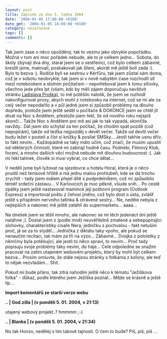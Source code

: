 ```yaml
---
layout: post
title: Zápisek ze dne 5. ledna 2004
date: '2004-01-05 17:00:00 +0100'
date_gmt: '2004-01-05 16:00:00 +0100'
category: nezařazené
tags: []
comments: []
---
```

<p>Tak jsem zase o něco opožděný, tak to vezmu jako obvykle popořádku. Možná v tom ani moc  pořádek nebude, ale to je celkem jedno... Sobota, do školy zbývají dva dny, staral jsem se o sestřenici,  což bylo celkem zábavné, kreslili jsme, malovali, poskakovali jak šílení, akorát mě ještě bolí záda :).  Bylo to bezva :). Rodiče byli se sestrou v Kérfůru, tak jsem zůstal sám doma, což je v sobotu  neobvyklé, tak jsem si v nově nabytém čase rozchodil síť mezi notebookem a stolním počítačem -  nepotřeboval jsem k tomu síťovky, všechno jede přes lpt (všem, kdo by měli zájem doporučuju  navštívit stránku  <a href="http://www.ms.mff.cuni.cz/~prosl0am/index.php?file=soft_drivers%E2%8C%A9=cz">Ladislava Proška</a>),  to mě potěšilo natolik, že jsem se rozhodl nakonfigurovat proxy, abych mohl z notebooku na internet,  což se mi ale za celý večer nepodařilo a v půl jedné jsem si způsobil problémy na dlouho dopředu,  protože jsem ještě seděl u počítače &amp; DOKONCE jsem se chtěl jít dívat na Noc s Andělem, přestože jsem  řekl, že od nového roku nejspíš skončí... Takže Noc s Andělem pro mě asi jak to tak vypadá, skončila  navždy.. Dál jsem sto schytal za ten počítač, že chodím spát pozdě (což nepopírám), takže od teďka nejpozděj  v devět večer. Takže od devíti večer budu ležet v posteli a číst si knížky &amp; posílat SMSky... Jestli  takhle usnu dřív, to fakt nevím... Každopádně se taky málo učím, což značí, že musím upustit od některých  činností, které mi zabírají hodně času. Podnebí, Filmový Klub, focení, a mnoho dalších věcí možná  nebude mít dlouhou budoucnost :(. Jak mi řekl tatínek, člověk si musí vybrat, co chce dělat...</p>
<p>V neděli jsme byli lyžovat na sjezdovce u hotelu Horal, která je o něco prudší než tenisové hřiště  a má jednu malou prohlubeň, kde se dá trochu zrychlit - tady jsem málem přejel dítě s podprdelníkem,  což mi způsobilo téměř srdeční zástavu... V Karlovicích je moc pěkně, všude sníh... Po cestě zpátky  jsem ještě nastavoval mamince její poštovní program (Outlook Express) a importoval poštu z čehosi jiného,  což bylo dost o ústa, zvlášť ještě s přispěním nervního tatínka &amp; otrávené sestry... Ne, neděle  nebyla z nejlepších a nakonec mě ještě zatáhli do supermarketu... aaaa...</p>
<p>Na dnešek jsem se těšil mnoho, ale nakonec se mi těch jedenáct dní ještě natáhne ;). Dostal  jsem z (podle mně) neuvěřitelně zmatené a sebepopírající slohovky, charakteristiky císaře Nera,  jedničku s pochvalou - fakt netuším proč, já se za to styděl... Jednička z diktátu taky vpoho,  ale pokud se nenaučím recitaci, tak mám za tři na výzo... Zábavné... Dvojka z pololetky z němčiny  byla potěšující, ale jestli to něco spraví, to nevím... Proč tady popisuju svoje problémy taky nevím,  do háje... Celé odpoledne se snažím pracovat na zatím utajeném webovém projektu, který by mohl být celkem  bezva... Prosím omluvte, že stále nejsou stránky s fotkama z kolony, ale teď to nějak nezvládám... Shit.</p>
<p>Pokud mi bude přáno, tak zítra nahodím ještě něco k tématu &quot;Ježíškova fotka&quot; - důkaz, podle  kterého jsem Ježíška poznal... Mějte se krásně a ještě líp...</p>
<div class="import-komentaru">
<p><strong>Import komentářů ze starší verze webu</strong></p>
<div class="comment">
<p style="font-weight:bold"><span class="compredmet">..</span> | <span class="comname">God.zilla</span> | (v&nbsp;pondělí&nbsp;5.&nbsp;01.&nbsp;2004,&nbsp;v&nbsp;21:13)</p>
<p>utajený webový projekt..? hmmmm ;-) </p>
</div>
<div class="comment">
<p style="font-weight:bold"><span class="compredmet">..</span> | <span class="comname">Blanka</span> | (v&nbsp;pondělí&nbsp;5.&nbsp;01.&nbsp;2004,&nbsp;v&nbsp;21:34)</p>
<p>No tak Honzo, nedělej s tím takové tajnosti. O čem to bude? Piš, piš, piš ... </p>
</div>
</div>

